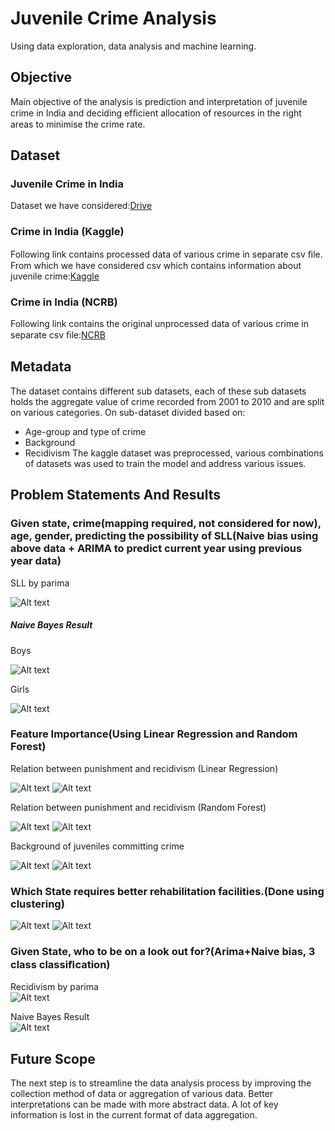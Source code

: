 # Juvenile Crime Analysis

Using data exploration, data analysis and machine learning.

## Objective

Main objective of the analysis is prediction and interpretation of juvenile crime in India and deciding efﬁcient allocation of resources in the right areas to minimise the crime rate.

## Dataset

### Juvenile Crime in India 
Dataset we have considered:[Drive](https://drive.google.com/drive/folders/1zQ7h-ce14K4Lxu4ToFuyUxq3OFvJWPTl?usp=sharing)

### Crime in India (Kaggle)
Following link contains processed data of various crime in separate csv ﬁle. From which we have considered csv which contains information about juvenile crime:[Kaggle](https://www.kaggle.com/datasets/rajanand/crime-in-india)

### Crime in India (NCRB)
Following link contains the original unprocessed data of various crime in separate csv ﬁle:[NCRB](https://ncrb.gov.in/en/crime-in-india)

## Metadata
The dataset contains different sub datasets, each of these sub datasets holds the aggregate value of crime recorded from 2001 to 2010 and are split on various categories. On sub-dataset divided based on:
* Age-group and type of crime
* Background
* Recidivism
The kaggle dataset was preprocessed, various combinations of datasets was used to train the model and address various issues.

## Problem Statements And Results

### Given state, crime(mapping required, not considered for now), age, gender, predicting the possibility of SLL(Naive bias using above data + ARIMA to predict current year using previous year data)

SLL by parima<br>

![Alt text](images/sll.png?raw=true "SLL by parima")

##### Naive Bayes Result
Boys<br>

![Alt text](images/boys.png?raw=true "Boys")<br>

Girls<br>

![Alt text](images/girls.png?raw=true "Girls")

### Feature Importance(Using Linear Regression and Random Forest)

Relation between punishment and recidivism (Linear Regression)<br>

![Alt text](images/finr.png?raw=true "")
![Alt text](images/fior.png?raw=true "")<br>

Relation between punishment and recidivism (Random Forest)<br>

![Alt text](images/finrf.png?raw=true "")
![Alt text](images/fiorf.png?raw=true "")<br>

Background of juveniles committing crime<br>

![Alt text](images/fib.png?raw=true "")
![Alt text](images/fibf.png?raw=true "")

### Which State requires better rehabilitation facilities.(Done using clustering)

![Alt text](images/rn.png?raw=true "")
![Alt text](images/ro.png?raw=true "")

### Given State, who to be on a look out for?(Arima+Naive bias, 3 class classiﬁcation)

Recidivism by parima<br>
![Alt text](images/lo.png?raw=true "Recidivism by parima")<br>

Naive Bayes Result<br>
![Alt text](images/fl.png?raw=true "Naive Bayes Result")

## Future Scope
The next step is to streamline the data analysis process by improving the collection method of data or aggregation of various data. Better interpretations can be made with more abstract data. A lot of key information is lost in the current format of data aggregation.